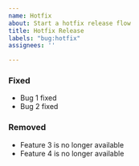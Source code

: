 ```yaml
---
name: Hotfix
about: Start a hotfix release flow
title: Hotfix Release
labels: "bug:hotfix"
assignees: ''

---
```


### Fixed
- Bug 1 fixed
- Bug 2 fixed

### Removed
- Feature 3 is no longer available
- Feature 4 is no longer available
